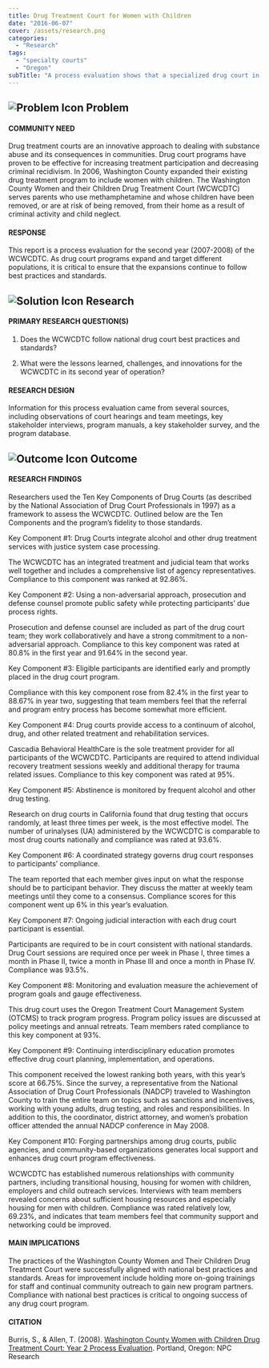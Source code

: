 ```yaml
---
title: Drug Treatment Court for Women with Children
date: "2016-06-07"
cover: /assets/research.png
categories:
  - "Research"
tags:
  - "specialty courts"
  - "Oregon"
subTitle: "A process evaluation shows that a specialized drug court in Washington County adheres to national best practices."
---
```

## ![Problem Icon](https://github.com/google/material-design-icons/raw/master/alert/1x_web/ic_error_outline_black_48dp.png "Problem") Problem

#### COMMUNITY NEED

Drug treatment courts are an innovative approach to dealing with substance abuse and its consequences in communities. Drug court programs have proven to be effective for increasing treatment participation and decreasing criminal recidivism. In 2006, Washington County expanded their existing drug treatment program to include women with children. The Washington County Women and their Children Drug Treatment Court (WCWCDTC) serves parents who use methamphetamine and whose children have been removed, or are at risk of being removed, from their home as a result of criminal activity and child neglect.

#### RESPONSE

This report is a process evaluation for the second year (2007-2008) of the WCWCDTC. As drug court programs expand and target different populations, it is critical to ensure that the expansions continue to follow best practices and standards.

## ![Solution Icon](https://github.com/google/material-design-icons/raw/master/action/1x_web/ic_lightbulb_outline_black_48dp.png "Solution") Research

#### PRIMARY RESEARCH QUESTION(S)

1. Does the WCWCDTC follow national drug court best practices and standards?

2. What were the lessons learned, challenges, and innovations for the WCWCDTC in its second year of operation?

#### RESEARCH DESIGN

Information for this process evaluation came from several sources, including observations of court hearings and team meetings, key stakeholder interviews, program manuals, a key stakeholder survey, and the program database.

## ![Outcome Icon](https://github.com/google/material-design-icons/raw/master/action/1x_web/ic_view_list_black_48dp.png "Outcome") Outcome

#### RESEARCH FINDINGS

Researchers used the Ten Key Components of Drug Courts (as described by the National Association of Drug Court Professionals in 1997) as a framework to assess the WCWCDTC. Outlined below are the Ten Components and the program’s fidelity to those standards.

Key Component #1: Drug Courts integrate alcohol and other drug treatment services with justice system case processing.

The WCWCDTC has an integrated treatment and judicial team that works well together and includes a comprehensive list of agency representatives. Compliance to this component was ranked at 92.86%.

Key Component #2: Using a non-adversarial approach, prosecution and defense counsel promote public safety while protecting participants’ due process rights.

Prosecution and defense counsel are included as part of the drug court team; they work collaboratively and have a strong commitment to a non-adversarial approach. Compliance to this key component was rated at 80.8% in the first year and 91.64% in the second year.

Key Component #3: Eligible participants are identified early and promptly placed in the drug court program.

Compliance with this key component rose from 82.4% in the first year to 88.67% in year two, suggesting that team members feel that the referral and program entry process has become somewhat more efficient.

Key Component #4: Drug courts provide access to a continuum of alcohol, drug, and other related treatment and rehabilitation services.

Cascadia Behavioral HealthCare is the sole treatment provider for all participants of the WCWCDTC. Participants are required to attend individual recovery treatment sessions weekly and additional therapy for trauma related issues. Compliance to this key component was rated at 95%.

Key Component #5: Abstinence is monitored by frequent alcohol and other drug testing.

Research on drug courts in California found that drug testing that occurs randomly, at least three times per week, is the most effective model. The number of urinalyses (UA) administered by the WCWCDTC is comparable to most drug courts nationally and compliance was rated at 93.6%.

Key Component #6: A coordinated strategy governs drug court responses to participants’ compliance.

The team reported that each member gives input on what the response should be to participant behavior. They discuss the matter at weekly team meetings until they come to a consensus. Compliance scores for this component went up 6% in this year’s evaluation.

Key Component #7: Ongoing judicial interaction with each drug court participant is essential.

Participants are required to be in court consistent with national standards. Drug Court sessions are required once per week in Phase I, three times a month in Phase II, twice a month in Phase III and once a month in Phase IV. Compliance was 93.5%.

Key Component #8: Monitoring and evaluation measure the achievement of program goals and gauge effectiveness.

This drug court uses the Oregon Treatment Court Management System (OTCMS) to track program progress. Program policy issues are discussed at policy meetings and annual retreats. Team members rated compliance to this key component at 93%.

Key Component #9: Continuing interdisciplinary education promotes effective drug court planning, implementation, and operations.

This component received the lowest ranking both years, with this year’s score at 66.75%. Since the survey, a representative from the National Association of Drug Court Professionals (NADCP) traveled to Washington County to train the entire team on topics such as sanctions and incentives, working with young adults, drug testing, and roles and responsibilities. In addition to this, the coordinator, district attorney, and women’s probation officer attended the annual NADCP conference in May 2008.

Key Component #10: Forging partnerships among drug courts, public agencies, and community-based organizations generates local support and enhances drug court program effectiveness.

WCWCDTC has established numerous relationships with community partners, including transitional housing, housing for women with children, employers and child outreach services. Interviews with team members revealed concerns about sufficient housing resources and especially housing for men with children. Compliance was rated relatively low, 69.23%, and indicates that team members feel that community support and networking could be improved.

#### MAIN IMPLICATIONS

The practices of the Washington County Women and Their Children Drug Treatment Court were successfully aligned with national best practices and standards. Areas for improvement include holding more on-going trainings for staff and continual community outreach to gain new program partners. Compliance with national best practices is critical to ongoing success of any drug court program.

#### CITATION

Burris, S., & Allen, T. (2008). [Washington County Women with Children Drug Treatment Court: Year 2 Process Evaluation](http://npcresearch.com/wp-content/uploads/WCWCDTC_Year_2_06082.pdf). Portland, Oregon: NPC Research
